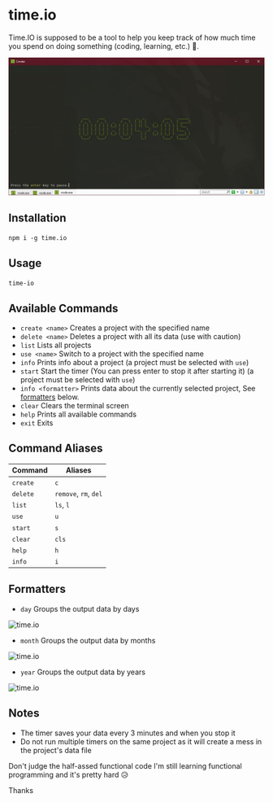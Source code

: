 # time.io
Time.IO is supposed to be a tool to help you keep track of how much time you spend on doing something (coding, learning, etc.) 🤔.

![time.io](examples/timer.jpg)

## Installation
```npm i -g time.io```

## Usage
```time-io```

## Available Commands
* ```create <name>``` Creates a project with the specified name
* ```delete <name>``` Deletes a project with all its data (use with caution)
* ```list``` Lists all projects
* ```use <name>``` Switch to a project with the specified name
* ```info``` Prints info about a project (a project must be selected with ```use```)
* ```start``` Start the timer (You can press enter to stop it after starting it) (a project must be selected with ```use```)
* ```info <formatter>``` Prints data about the currently selected project, See [formatters](#formatters) below.
* ```clear``` Clears the terminal screen
* ```help``` Prints all available commands
* ```exit``` Exits


<!-- * ```rangeinfo <formatter> <start> <finish>``` The same as ```info``` but limits the data to the specified range. (COMING SOON) -->
## Command Aliases
| Command      | Aliases                           |
| ---          | ---                               |
| ```create``` | ```c```                           |
| ```delete``` | ```remove```, ```rm```, ```del``` |
| ```list```   | ```ls```, ```l```                 |
| ```use```    | ```u```                           |
| ```start```  | ```s```                           |
| ```clear```  | ```cls```                         |
| ```help```   | ```h```                           |
| ```info```   | ```i```                           |

## <a name="formatters"></a> Formatters
* ```day``` Groups the output data by days

![time.io](examples/day.jpg)

* ```month``` Groups the output data by months

![time.io](examples/month.jpg)

* ```year``` Groups the output data by years

![time.io](examples/year.jpg)


## Notes
* The timer saves your data every 3 minutes and when you stop it
* Do not run multiple timers on the same project as it will create a mess in the project's data file

Don't judge the half-assed functional code I'm still learning functional programming and it's pretty hard 😥

Thanks
